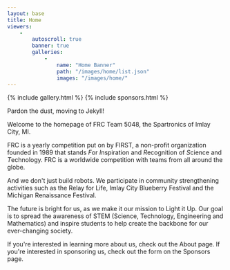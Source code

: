 ```yaml
---
layout: base
title: Home
viewers:
    -
        autoscroll: true
        banner: true
        galleries: 
            -
                name: "Home Banner"
                path: "/images/home/list.json"
                images: "/images/home/"
---
```

{% include gallery.html %}
{% include sponsors.html %}

<p class="alert">Pardon the dust, moving to Jekyll!</p>

Welcome to the homepage of FRC Team 5048, the Spartronics of Imlay City, MI.

FRC is a yearly competition put on by FIRST, a non-profit organization founded in 1989 that stands *F*or *I*nspiration and *R*ecognition of *S*cience and *T*echnology. FRC is a worldwide competition with teams from all around the globe.

And we don't just build robots. We participate in community strengthening activities such as
the Relay for Life, Imlay City Blueberry Festival and the Michigan Renaissance Festival.

The future is bright for us, as we make it our mission to Light it Up. Our goal is to spread the awareness of STEM (Science, Technology, Engineering and Mathematics) and inspire students to help create the backbone for our ever-changing society.

If you're interested in learning more about us, check out the About page. If you're interested in sponsoring us, check out the form on the Sponsors page.
